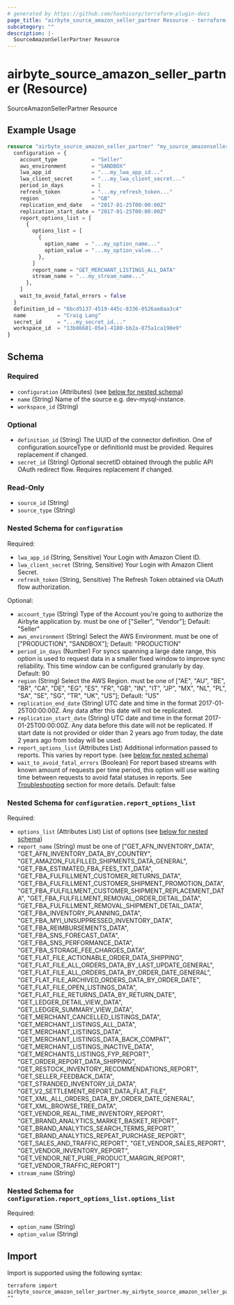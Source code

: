 ```yaml
---
# generated by https://github.com/hashicorp/terraform-plugin-docs
page_title: "airbyte_source_amazon_seller_partner Resource - terraform-provider-airbyte"
subcategory: ""
description: |-
  SourceAmazonSellerPartner Resource
---
```


# airbyte_source_amazon_seller_partner (Resource)

SourceAmazonSellerPartner Resource

## Example Usage

```terraform
resource "airbyte_source_amazon_seller_partner" "my_source_amazonsellerpartner" {
  configuration = {
    account_type           = "Seller"
    aws_environment        = "SANDBOX"
    lwa_app_id             = "...my_lwa_app_id..."
    lwa_client_secret      = "...my_lwa_client_secret..."
    period_in_days         = 1
    refresh_token          = "...my_refresh_token..."
    region                 = "GB"
    replication_end_date   = "2017-01-25T00:00:00Z"
    replication_start_date = "2017-01-25T00:00:00Z"
    report_options_list = [
      {
        options_list = [
          {
            option_name  = "...my_option_name..."
            option_value = "...my_option_value..."
          },
        ]
        report_name = "GET_MERCHANT_LISTINGS_ALL_DATA"
        stream_name = "...my_stream_name..."
      },
    ]
    wait_to_avoid_fatal_errors = false
  }
  definition_id = "6bcd5137-4519-445c-8336-0526ae8aa3c4"
  name          = "Craig Lang"
  secret_id     = "...my_secret_id..."
  workspace_id  = "13b86681-05e1-4180-bb2a-875a1ca190e9"
}
```

<!-- schema generated by tfplugindocs -->
## Schema

### Required

- `configuration` (Attributes) (see [below for nested schema](#nestedatt--configuration))
- `name` (String) Name of the source e.g. dev-mysql-instance.
- `workspace_id` (String)

### Optional

- `definition_id` (String) The UUID of the connector definition. One of configuration.sourceType or definitionId must be provided. Requires replacement if changed.
- `secret_id` (String) Optional secretID obtained through the public API OAuth redirect flow. Requires replacement if changed.

### Read-Only

- `source_id` (String)
- `source_type` (String)

<a id="nestedatt--configuration"></a>
### Nested Schema for `configuration`

Required:

- `lwa_app_id` (String, Sensitive) Your Login with Amazon Client ID.
- `lwa_client_secret` (String, Sensitive) Your Login with Amazon Client Secret.
- `refresh_token` (String, Sensitive) The Refresh Token obtained via OAuth flow authorization.

Optional:

- `account_type` (String) Type of the Account you're going to authorize the Airbyte application by. must be one of ["Seller", "Vendor"]; Default: "Seller"
- `aws_environment` (String) Select the AWS Environment. must be one of ["PRODUCTION", "SANDBOX"]; Default: "PRODUCTION"
- `period_in_days` (Number) For syncs spanning a large date range, this option is used to request data in a smaller fixed window to improve sync reliability. This time window can be configured granularly by day. Default: 90
- `region` (String) Select the AWS Region. must be one of ["AE", "AU", "BE", "BR", "CA", "DE", "EG", "ES", "FR", "GB", "IN", "IT", "JP", "MX", "NL", "PL", "SA", "SE", "SG", "TR", "UK", "US"]; Default: "US"
- `replication_end_date` (String) UTC date and time in the format 2017-01-25T00:00:00Z. Any data after this date will not be replicated.
- `replication_start_date` (String) UTC date and time in the format 2017-01-25T00:00:00Z. Any data before this date will not be replicated. If start date is not provided or older than 2 years ago from today, the date 2 years ago from today will be used.
- `report_options_list` (Attributes List) Additional information passed to reports. This varies by report type. (see [below for nested schema](#nestedatt--configuration--report_options_list))
- `wait_to_avoid_fatal_errors` (Boolean) For report based streams with known amount of requests per time period, this option will use waiting time between requests to avoid fatal statuses in reports. See <a href="https://docs.airbyte.com/integrations/sources/amazon-seller-partner#limitations--troubleshooting" target="_blank">Troubleshooting</a> section for more details. Default: false

<a id="nestedatt--configuration--report_options_list"></a>
### Nested Schema for `configuration.report_options_list`

Required:

- `options_list` (Attributes List) List of options (see [below for nested schema](#nestedatt--configuration--report_options_list--options_list))
- `report_name` (String) must be one of ["GET_AFN_INVENTORY_DATA", "GET_AFN_INVENTORY_DATA_BY_COUNTRY", "GET_AMAZON_FULFILLED_SHIPMENTS_DATA_GENERAL", "GET_FBA_ESTIMATED_FBA_FEES_TXT_DATA", "GET_FBA_FULFILLMENT_CUSTOMER_RETURNS_DATA", "GET_FBA_FULFILLMENT_CUSTOMER_SHIPMENT_PROMOTION_DATA", "GET_FBA_FULFILLMENT_CUSTOMER_SHIPMENT_REPLACEMENT_DATA", "GET_FBA_FULFILLMENT_REMOVAL_ORDER_DETAIL_DATA", "GET_FBA_FULFILLMENT_REMOVAL_SHIPMENT_DETAIL_DATA", "GET_FBA_INVENTORY_PLANNING_DATA", "GET_FBA_MYI_UNSUPPRESSED_INVENTORY_DATA", "GET_FBA_REIMBURSEMENTS_DATA", "GET_FBA_SNS_FORECAST_DATA", "GET_FBA_SNS_PERFORMANCE_DATA", "GET_FBA_STORAGE_FEE_CHARGES_DATA", "GET_FLAT_FILE_ACTIONABLE_ORDER_DATA_SHIPPING", "GET_FLAT_FILE_ALL_ORDERS_DATA_BY_LAST_UPDATE_GENERAL", "GET_FLAT_FILE_ALL_ORDERS_DATA_BY_ORDER_DATE_GENERAL", "GET_FLAT_FILE_ARCHIVED_ORDERS_DATA_BY_ORDER_DATE", "GET_FLAT_FILE_OPEN_LISTINGS_DATA", "GET_FLAT_FILE_RETURNS_DATA_BY_RETURN_DATE", "GET_LEDGER_DETAIL_VIEW_DATA", "GET_LEDGER_SUMMARY_VIEW_DATA", "GET_MERCHANT_CANCELLED_LISTINGS_DATA", "GET_MERCHANT_LISTINGS_ALL_DATA", "GET_MERCHANT_LISTINGS_DATA", "GET_MERCHANT_LISTINGS_DATA_BACK_COMPAT", "GET_MERCHANT_LISTINGS_INACTIVE_DATA", "GET_MERCHANTS_LISTINGS_FYP_REPORT", "GET_ORDER_REPORT_DATA_SHIPPING", "GET_RESTOCK_INVENTORY_RECOMMENDATIONS_REPORT", "GET_SELLER_FEEDBACK_DATA", "GET_STRANDED_INVENTORY_UI_DATA", "GET_V2_SETTLEMENT_REPORT_DATA_FLAT_FILE", "GET_XML_ALL_ORDERS_DATA_BY_ORDER_DATE_GENERAL", "GET_XML_BROWSE_TREE_DATA", "GET_VENDOR_REAL_TIME_INVENTORY_REPORT", "GET_BRAND_ANALYTICS_MARKET_BASKET_REPORT", "GET_BRAND_ANALYTICS_SEARCH_TERMS_REPORT", "GET_BRAND_ANALYTICS_REPEAT_PURCHASE_REPORT", "GET_SALES_AND_TRAFFIC_REPORT", "GET_VENDOR_SALES_REPORT", "GET_VENDOR_INVENTORY_REPORT", "GET_VENDOR_NET_PURE_PRODUCT_MARGIN_REPORT", "GET_VENDOR_TRAFFIC_REPORT"]
- `stream_name` (String)

<a id="nestedatt--configuration--report_options_list--options_list"></a>
### Nested Schema for `configuration.report_options_list.options_list`

Required:

- `option_name` (String)
- `option_value` (String)

## Import

Import is supported using the following syntax:

```shell
terraform import airbyte_source_amazon_seller_partner.my_airbyte_source_amazon_seller_partner ""
```
